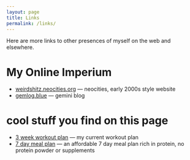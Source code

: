```yaml
---
layout: page
title: Links
permalink: /links/
---
```


Here are more links to other presences of myself on the web and elsewhere.

# My Online Imperium

* [weirdshitz.neocities.org](https://weirdshitz.neocities.org) &mdash; neocities, early 2000s style website
* [gemlog.blue](https://portal.mozz.us/gemini/gemlog.blue/users/waldstreicher/) &mdash; gemini blog


# cool stuff you find on this page

* [3 week workout plan](/posts/workoutplan) &mdash; my current workout plan
* [7 day meal plan](/posts/7daymealplan) &mdash; an affordable 7 day meal plan rich in protein, no protein powder or supplements